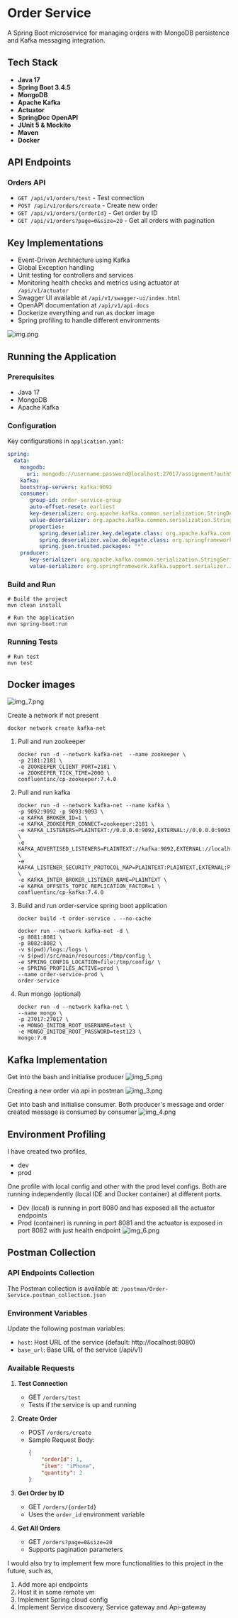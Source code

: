# Order Service

A Spring Boot microservice for managing orders with MongoDB persistence and Kafka messaging integration.

## Tech Stack

- **Java 17**
- **Spring Boot 3.4.5**
- **MongoDB**
- **Apache Kafka**
- **Actuator**
- **SpringDoc OpenAPI**
- **JUnit 5 & Mockito**
- **Maven**
- **Docker**

## API Endpoints

### Orders API
- `GET /api/v1/orders/test` - Test connection
- `POST /api/v1/orders/create` - Create new order
- `GET /api/v1/orders/{orderId}` - Get order by ID
- `GET /api/v1/orders?page=0&size=20` - Get all orders with pagination

## Key Implementations

- Event-Driven Architecture using Kafka
- Global Exception handling
- Unit testing for controllers and services
- Monitoring health checks and metrics using actuator at `/api/v1/actuator`
- Swagger UI available at `/api/v1/swagger-ui/index.html`
- OpenAPI documentation at `/api/v1/api-docs`
- Dockerize everything and run as docker image
- Spring profiling to handle different environments

![img.png](images/img.png)

## Running the Application

### Prerequisites
- Java 17
- MongoDB
- Apache Kafka

### Configuration
Key configurations in `application.yaml`:
```yaml
spring:
  data:
    mongodb:
      uri: mongodb://username:password@localhost:27017/assignment?authSource=admin
    kafka:
    bootstrap-servers: kafka:9092
    consumer:
       group-id: order-service-group
       auto-offset-reset: earliest
       key-deserializer: org.apache.kafka.common.serialization.StringDeserializer
       value-deserializer: org.apache.kafka.common.serialization.StringDeserializer
       properties:
          spring.deserializer.key.delegate.class: org.apache.kafka.common.serialization.StringDeserializer
          spring.deserializer.value.delegate.class: org.springframework.kafka.support.serializer.JsonDeserializer
          spring.json.trusted.packages: "*"
    producer:
       key-serializer: org.apache.kafka.common.serialization.StringSerializer
       value-serializer: org.springframework.kafka.support.serializer.JsonSerializer
```

### Build and Run
```
# Build the project
mvn clean install

# Run the application
mvn spring-boot:run
```

### Running Tests
``` 
# Run test
mvn test
```
## Docker images
![img_7.png](images/img_7.png)

Create a network if not present 
```
docker network create kafka-net
```

1. Pull and run zookeeper
   ```
   docker run -d --network kafka-net  --name zookeeper \
   -p 2181:2181 \
   -e ZOOKEEPER_CLIENT_PORT=2181 \
   -e ZOOKEEPER_TICK_TIME=2000 \
   confluentinc/cp-zookeeper:7.4.0
   ```
2. Pull and run kafka
   ```
   docker run -d --network kafka-net --name kafka \
   -p 9092:9092 -p 9093:9093 \
   -e KAFKA_BROKER_ID=1 \
   -e KAFKA_ZOOKEEPER_CONNECT=zookeeper:2181 \
   -e KAFKA_LISTENERS=PLAINTEXT://0.0.0.0:9092,EXTERNAL://0.0.0.0:9093 \
   -e KAFKA_ADVERTISED_LISTENERS=PLAINTEXT://kafka:9092,EXTERNAL://localhost:9093 \
   -e KAFKA_LISTENER_SECURITY_PROTOCOL_MAP=PLAINTEXT:PLAINTEXT,EXTERNAL:PLAINTEXT \
   -e KAFKA_INTER_BROKER_LISTENER_NAME=PLAINTEXT \
   -e KAFKA_OFFSETS_TOPIC_REPLICATION_FACTOR=1 \
   confluentinc/cp-kafka:7.4.0

   ```
3. Build and run order-service spring boot application
   ```
   docker build -t order-service . --no-cache
   ```
   ```
   docker run --network kafka-net -d \
   -p 8081:8081 \
   -p 8082:8082 \
   -v $(pwd)/logs:/logs \
   -v $(pwd)/src/main/resources:/tmp/config \
   -e SPRING_CONFIG_LOCATION=file:/tmp/config/ \
   -e SPRING_PROFILES_ACTIVE=prod \
   --name order-service-prod \
   order-service
   ```
4. Run mongo (optional)
    ```
   docker run -d --network kafka-net \
    --name mongo \
    -p 27017:27017 \
    -e MONGO_INITDB_ROOT_USERNAME=test \
    -e MONGO_INITDB_ROOT_PASSWORD=test123 \
    mongo:7.0

    ```

## Kafka Implementation

Get into the bash and initialise producer
![img_5.png](images/img_5.png)

Creating a new order via api in postman
![img_3.png](images/img_3.png)

Get into bash and initialise consumer.
Both producer's message and order created message is consumed by consumer
![img_4.png](images/img_4.png)

## Environment Profiling
I have created two profiles, 
- dev
- prod

One profile with local config and other with the prod level configs. Both are running independently (local IDE and Docker container) at different ports.
- Dev (local) is running in port 8080 and has exposed all the actuator endpoints
- Prod (container) is running in port 8081 and the actuator is exposed in port 8082 with just health endpoint
![img_6.png](images/img_6.png)

## Postman Collection

### API Endpoints Collection
The Postman collection is available at: `/postman/Order-Service.postman_collection.json`

### Environment Variables
Update the following postman variables:
- `host`: Host URL of the service (default: http://localhost:8080)
- `base_url`: Base URL of the service (/api/v1) 

### Available Requests
1. **Test Connection**
    - GET `/orders/test`
    - Tests if the service is up and running

2. **Create Order**
    - POST `/orders/create`
    - Sample Request Body:
      ```json
      {
          "orderId": 1,
          "item": "iPhone",
          "quantity": 2
      }
      ```

3. **Get Order by ID**
    - GET `/orders/{orderId}`
    - Uses the `order_id` environment variable

4. **Get All Orders**
    - GET `/orders?page=0&size=20`
    - Supports pagination parameters


I would also try to implement few more functionalities to this project in the future, such as,
1. Add more api endpoints
2. Host it in some remote vm
3. Implement Spring cloud config
4. Implement Service discovery, Service gateway and Api-gateway